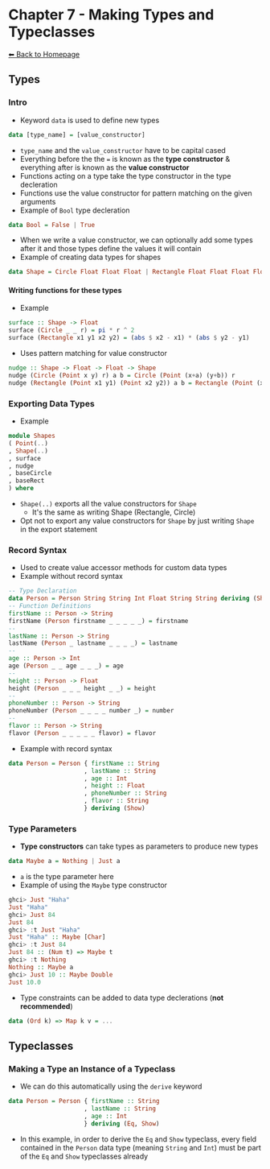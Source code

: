 # Chapter 7 - Making Types and Typeclasses
[⬅︎ Back to Homepage](../../index.md)

## Types
### Intro
- Keyword `data` is used to define new types
```haskell
data [type_name] = [value_constructor]
```

- `type_name` and the `value_constructor` have to be capital cased
- Everything before the the `=` is known as the **type constructor** & everything after is known as the **value constructor**
- Functions acting on a type take the type constructor in the type decleration
- Functions use the value constructor for pattern matching on the given arguments
- Example of `Bool` type decleration
```haskell
data Bool = False | True
```

- When we write a value constructor, we can optionally add some types after it and those types define the values it will contain
- Example of creating data types for shapes
```haskell
data Shape = Circle Float Float Float | Rectangle Float Float Float Float
```


#### Writing functions for these types
- Example
```haskell
surface :: Shape -> Float
surface (Circle _ _ r) = pi * r ^ 2
surface (Rectangle x1 y1 x2 y2) = (abs $ x2 - x1) * (abs $ y2 - y1)
```

- Uses pattern matching for value constructor
```haskell
nudge :: Shape -> Float -> Float -> Shape
nudge (Circle (Point x y) r) a b = Circle (Point (x+a) (y+b)) r
nudge (Rectangle (Point x1 y1) (Point x2 y2)) a b = Rectangle (Point (x1+a) (y1+b)) (Point (x2+a) (y2+b))
```

### Exporting Data Types
- Example
```haskell
module Shapes
( Point(..)
, Shape(..)
, surface
, nudge
, baseCircle
, baseRect
) where
```
- `Shape(..)` exports all the value constructors for `Shape`
  -  It's the same as writing Shape (Rectangle, Circle)
- Opt not to export any value constructors for `Shape` by just writing `Shape` in the export statement

### Record Syntax
- Used to create value accessor methods for custom data types
- Example without record syntax
```haskell
-- Type Declaration
data Person = Person String String Int Float String String deriving (Show)
-- Function Definitions
firstName :: Person -> String
firstName (Person firstname _ _ _ _ _) = firstname
--
lastName :: Person -> String
lastName (Person _ lastname _ _ _ _) = lastname
--
age :: Person -> Int
age (Person _ _ age _ _ _) = age
--
height :: Person -> Float
height (Person _ _ _ height _ _) = height
--
phoneNumber :: Person -> String
phoneNumber (Person _ _ _ _ number _) = number
--
flavor :: Person -> String
flavor (Person _ _ _ _ _ flavor) = flavor
```

- Example with record syntax
```haskell
data Person = Person { firstName :: String
                     , lastName :: String
                     , age :: Int
                     , height :: Float
                     , phoneNumber :: String
                     , flavor :: String
                     } deriving (Show)
```

### Type Parameters
- **Type constructors** can take types as parameters to produce new types
```haskell
data Maybe a = Nothing | Just a
```

- `a` is the type parameter here
- Example of using the `Maybe` type constructor
```haskell
ghci> Just "Haha"
Just "Haha"
ghci> Just 84
Just 84
ghci> :t Just "Haha"
Just "Haha" :: Maybe [Char]
ghci> :t Just 84
Just 84 :: (Num t) => Maybe t
ghci> :t Nothing
Nothing :: Maybe a
ghci> Just 10 :: Maybe Double
Just 10.0
```

- Type constraints can be added to data type declerations (**not recommended**)
```haskell
data (Ord k) => Map k v = ...
```

## Typeclasses
### Making a Type an Instance of a Typeclass
- We can do this automatically using the `derive` keyword
```haskell
data Person = Person { firstName :: String
                     , lastName :: String
                     , age :: Int
                     } deriving (Eq, Show)
```

- In this example, in order to derive the `Eq` and `Show` typeclass, every field contained in the `Person` data type (meaning `String` and `Int`) must be part of the `Eq` and `Show` typeclasses already


